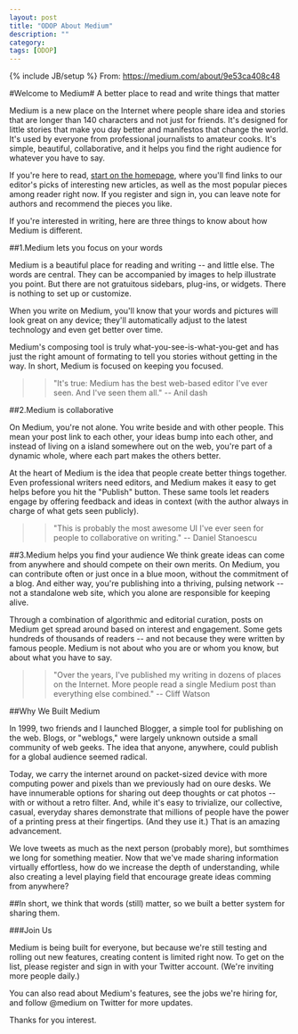 ```yaml
---
layout: post
title: "ODOP About Medium"
description: ""
category: 
tags: [ODOP]
---
```

{% include JB/setup %}
From: <https://medium.com/about/9e53ca408c48>

#Welcome to Medium#
A better place to read and write things that matter

Medium is a new place on the Internet where people share idea and stories that are longer than 140 characters and not just for friends. It's designed for little stories that make you day better and manifestos that change the world. It's used by everyone from professional journalists to amateur cooks. It's simple, beautiful, collaborative, and it helps you find the right audience for whatever you have to say.

If you're here to read, [start on the homepage](http://medium.com/), where you'll find links to our editor's picks of interesting new articles, as well as the most popular pieces among reader right now. If you register and sign in, you can leave note for authors and recommend the pieces you like.

If you're interested in writing, here are three things to know about how Medium is different.

##1.Medium lets you focus on your words

Medium is a beautiful place for reading and writing -- and little else. The words are central. They can be accompanied by images to help illustrate you point. But there are not gratuitous sidebars, plug-ins, or widgets. There is nothing to set up or customize.

When you write on Medium, you'll know that your words and pictures will look great on any device; they'll automatically adjust to the latest technology and even get better over time.

Medium's composing tool is truly what-you-see-is-what-you-get and has just the right amount of formating to tell you stories without getting in the way. In short, Medium is focused on keeping you focused.

>> "It's true: Medium has the best web-based editor I've ever seen. And I've seen them all." -- Anil dash

##2.Medium is collaborative

On Medium, you're not alone. You write beside and with other people. This mean your post link to each other, your ideas bump into each other, and instead of living on a island somewhere out on the web, you're part of a dynamic whole, where each part makes the others better.

At the heart of Medium is the idea that people create better things together. Even professional writers need editors, and Medium makes it easy to get helps before you hit the "Publish" button. These same tools let readers engage by offering feedback and ideas in context (with the author always in charge of what gets seen publicly).

>> "This is probably the most awesome UI I've ever seen for people to collaborative on writing." -- Daniel Stanoescu

##3.Medium helps you find your audience
We think greate ideas can come from anywhere and should compete on their own merits. On Medium, you can contribute often or just once in a blue moon, without the commitment of a blog. And either way, you're publishing into a thriving, pulsing network -- not a standalone web site, which you alone are responsible for keeping alive.

Through a combination of algorithmic and editorial curation, posts on Medium get spread around based on interest and engagement. Some gets hundreds of thousands of readers -- and not because they were written by famous people. Medium is not about who you are or whom you know, but about what you have to say.

>> "Over the years, I've published my writing in dozens of places on the Internet. More people read a single Medium post than everything else combined." -- Cliff Watson

##Why We Built Medium

In 1999, two friends and I launched Blogger, a simple tool for publishing on the web. Blogs, or "weblogs," were largely unknown outside a small community of web geeks. The idea that anyone, anywhere, could publish for a global audience seemed radical. 

Today, we carry the internet around on packet-sized device with more computing power and pixels than we previously had on oure desks. We have innumerable options for sharing out deep thoughts or cat photos -- with or without a retro filter. And, while it's easy to trivialize, our collective, casual, everyday shares demonstrate that millions of people have the power of a printing press at their fingertips. (And they use it.) That is an amazing advancement.

We love tweets as much as the next person (probably more), but somthimes we long for something meatier. Now that we've made sharing information virtually effortless, how do we increase the depth of understanding, while also creating a level playing field that encourage greate ideas comming from anywhere?

##In short, we think that words (still) matter, so we built a better system for sharing them.

###Join Us

Medium is being built for everyone, but because we're still testing and rolling out new features, creating content is limited right now. To get on the list, please register and sign in with your Twitter account. (We're inviting more people daily.)

You can also read about Medium's features, see the jobs we're hiring for, and follow @medium on Twitter for more updates.

Thanks for you interest.




